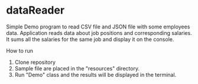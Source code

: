 # dataReader
Simple Demo program to read CSV file and JSON file with some employees data. Application reads data about job positions and corresponding salaries.
It sums all the salaries for the same job and display it on the console.

How to run
1. Clone repository
2. Sample file are placed in the "resources" directory.
3. Run "Demo" class and the results will be displayed in the terminal.


